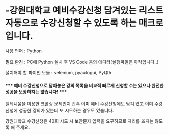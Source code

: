 # -강원대학교 예비수강신청 담겨있는 리스트 자동으로 수강신청할 수 있도록 하는 매크로입니다.

사용 언어 : Python

필요 환경 : PC에 Python 설치 후 VS Code 등의 에디터(실행파일은 아직입니다..)

설치해야 할 파이썬 모듈 : selenium, pyautogui, PyQt5

#### *** 예비 수강신청으로 담아놓은 강의 목록을 비교적 빠르게 신청할 수는 있으나 완전한 성공을 보장하지는 않습니다! ***

셀레니움을 이용한 크롤링 문제인지 간혹 이미 예비 수강신청에도 담겨 있고 이미 수강신청에 성공한 강의가 있는데 또 시도하는 경우도 있습니다. 

강원대학교 수강신청은 40회 시도 시 보안문자 입력을 요구하므로 자리를 뜨지는 않도록 해 주세요.
